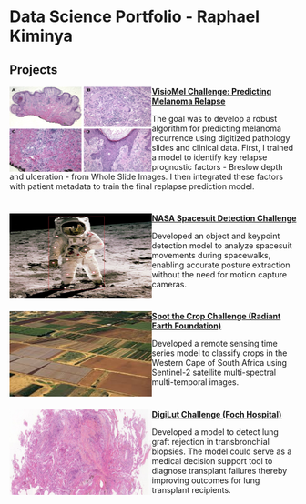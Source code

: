 # Data Science Portfolio - Raphael Kiminya

## Projects

<img align="left" width="250" height="150" src="images/melanoma.jpg"> **[VisioMel Challenge: Predicting Melanoma Relapse](https://github.com/kiminya-raphael/visiomel-melanoma)**

The goal was to develop a robust algorithm for predicting melanoma recurrence using digitized pathology slides and clinical data. First, I trained a model to identify key relapse prognostic factors - Breslow depth and ulceration - from Whole Slide Images. I then integrated these factors with patient metadata to train the final replapse prediction model.

#

<img align="left" width="250" height="150" src="images/spacesuit.jpg"> **[NASA Spacesuit Detection Challenge](https://www.topcoder.com/challenges/116fc3d9-a4e0-4a93-8ef1-a075ae16ee88?tab=details)**

Developed an object and keypoint detection model to analyze spacesuit movements during spacewalks, enabling accurate posture extraction without the need for motion capture cameras.

#
#
<img align="left" width="250" height="150" src="images/sentinel.jpg"> **[Spot the Crop Challenge (Radiant Earth Foundation)](https://medium.com/radiant-earth-insights/data-challenge-winner-q-a-with-raphael-kiminya-bda56c54fe3e)**

Developed a remote sensing time series model to classify crops in the Western Cape of South Africa using Sentinel-2 satellite multi-spectral multi-temporal images.

#

#
<img align="left" width="250" height="150" src="images/digilut.png"> **[DigiLut Challenge (Foch Hospital)](https://github.com/kiminya-raphael/Digilut-Challenge/)**

Developed a model to detect lung graft rejection in transbronchial biopsies. The model could serve as a medical decision support tool to diagnose transplant failures thereby improving outcomes for lung transplant recipients.

#

